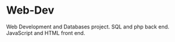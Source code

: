 # Web-Dev
Web Development and Databases project. SQL and php back end. JavaScript and HTML front end.
